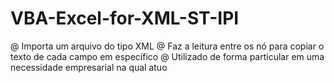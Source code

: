 # VBA-Excel-for-XML-ST-IPI
@ Importa um arquivo do tipo XML
@ Faz a leitura entre os nó para copiar o texto de cada campo em específico
@ Utilizado de forma particular em uma necessidade empresarial na qual atuo
